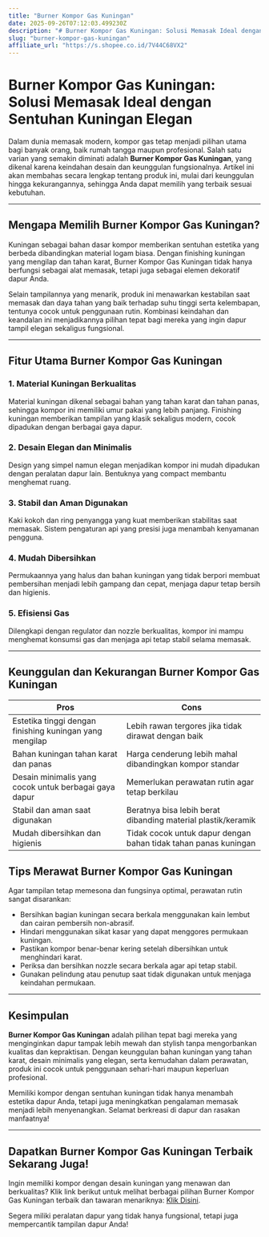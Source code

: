 ```yaml
---
title: "Burner Kompor Gas Kuningan"
date: 2025-09-26T07:12:03.499230Z
description: "# Burner Kompor Gas Kuningan: Solusi Memasak Ideal dengan Sentuhan Kuningan Elegan..."
slug: "burner-kompor-gas-kuningan"
affiliate_url: "https://s.shopee.co.id/7V44C68VX2"
---
```

# Burner Kompor Gas Kuningan: Solusi Memasak Ideal dengan Sentuhan Kuningan Elegan

Dalam dunia memasak modern, kompor gas tetap menjadi pilihan utama bagi banyak orang, baik rumah tangga maupun profesional. Salah satu varian yang semakin diminati adalah **Burner Kompor Gas Kuningan**, yang dikenal karena keindahan desain dan keunggulan fungsionalnya. Artikel ini akan membahas secara lengkap tentang produk ini, mulai dari keunggulan hingga kekurangannya, sehingga Anda dapat memilih yang terbaik sesuai kebutuhan.

---

## Mengapa Memilih Burner Kompor Gas Kuningan?

Kuningan sebagai bahan dasar kompor memberikan sentuhan estetika yang berbeda dibandingkan material logam biasa. Dengan finishing kuningan yang mengilap dan tahan karat, Burner Kompor Gas Kuningan tidak hanya berfungsi sebagai alat memasak, tetapi juga sebagai elemen dekoratif dapur Anda.

Selain tampilannya yang menarik, produk ini menawarkan kestabilan saat memasak dan daya tahan yang baik terhadap suhu tinggi serta kelembapan, tentunya cocok untuk penggunaan rutin. Kombinasi keindahan dan keandalan ini menjadikannya pilihan tepat bagi mereka yang ingin dapur tampil elegan sekaligus fungsional.

---

## Fitur Utama Burner Kompor Gas Kuningan

### 1. Material Kuningan Berkualitas
Material kuningan dikenal sebagai bahan yang tahan karat dan tahan panas, sehingga kompor ini memiliki umur pakai yang lebih panjang. Finishing kuningan memberikan tampilan yang klasik sekaligus modern, cocok dipadukan dengan berbagai gaya dapur.

### 2. Desain Elegan dan Minimalis
Design yang simpel namun elegan menjadikan kompor ini mudah dipadukan dengan peralatan dapur lain. Bentuknya yang compact membantu menghemat ruang.

### 3. Stabil dan Aman Digunakan
Kaki kokoh dan ring penyangga yang kuat memberikan stabilitas saat memasak. Sistem pengaturan api yang presisi juga menambah kenyamanan pengguna.

### 4. Mudah Dibersihkan
Permukaannya yang halus dan bahan kuningan yang tidak berpori membuat pembersihan menjadi lebih gampang dan cepat, menjaga dapur tetap bersih dan higienis.

### 5. Efisiensi Gas
Dilengkapi dengan regulator dan nozzle berkualitas, kompor ini mampu menghemat konsumsi gas dan menjaga api tetap stabil selama memasak.

---

## Keunggulan dan Kekurangan Burner Kompor Gas Kuningan

| **Pros** | **Cons** |
| --- | --- |
| Estetika tinggi dengan finishing kuningan yang mengilap | Lebih rawan tergores jika tidak dirawat dengan baik |
| Bahan kuningan tahan karat dan panas | Harga cenderung lebih mahal dibandingkan kompor standar |
| Desain minimalis yang cocok untuk berbagai gaya dapur | Memerlukan perawatan rutin agar tetap berkilau |
| Stabil dan aman saat digunakan | Beratnya bisa lebih berat dibanding material plastik/keramik |
| Mudah dibersihkan dan higienis | Tidak cocok untuk dapur dengan bahan tidak tahan panas kuningan |

## Tips Merawat Burner Kompor Gas Kuningan

Agar tampilan tetap memesona dan fungsinya optimal, perawatan rutin sangat disarankan:

- Bersihkan bagian kuningan secara berkala menggunakan kain lembut dan cairan pembersih non-abrasif.
- Hindari menggunakan sikat kasar yang dapat menggores permukaan kuningan.
- Pastikan kompor benar-benar kering setelah dibersihkan untuk menghindari karat.
- Periksa dan bersihkan nozzle secara berkala agar api tetap stabil.
- Gunakan pelindung atau penutup saat tidak digunakan untuk menjaga keindahan permukaan.

---

## Kesimpulan

**Burner Kompor Gas Kuningan** adalah pilihan tepat bagi mereka yang menginginkan dapur tampak lebih mewah dan stylish tanpa mengorbankan kualitas dan kepraktisan. Dengan keunggulan bahan kuningan yang tahan karat, desain minimalis yang elegan, serta kemudahan dalam perawatan, produk ini cocok untuk penggunaan sehari-hari maupun keperluan profesional.

Memiliki kompor dengan sentuhan kuningan tidak hanya menambah estetika dapur Anda, tetapi juga meningkatkan pengalaman memasak menjadi lebih menyenangkan. Selamat berkreasi di dapur dan rasakan manfaatnya!

---

## Dapatkan Burner Kompor Gas Kuningan Terbaik Sekarang Juga!

Ingin memiliki kompor dengan desain kuningan yang menawan dan berkualitas? Klik link berikut untuk melihat berbagai pilihan Burner Kompor Gas Kuningan terbaik dan tawaran menariknya: [Klik Disini](https://s.shopee.co.id/7V44C68VX2).

Segera miliki peralatan dapur yang tidak hanya fungsional, tetapi juga mempercantik tampilan dapur Anda!